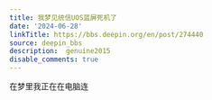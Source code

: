 ```yaml
---
title: 我梦见统信UOS蓝屏死机了
date: '2024-06-28'
linkTitle: https://bbs.deepin.org/en/post/274440
source: deepin_bbs
description:  genuine2015 
disable_comments: true
---
```

在梦里我正在在电脑连
